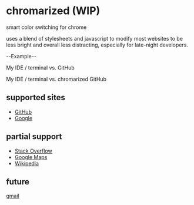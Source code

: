 # chromarized (WIP)

smart color switching for chrome

uses a blend of stylesheets and javascript to modify most websites to be less bright and overall less distracting, especially for late-night developers.

--Example--

My IDE / terminal vs. GitHub


My IDE / terminal vs. chromarized GitHub


## supported sites

* [GitHub](https://github.com)
* [Google](https://www.google.com)

## partial support

* [Stack Overflow](https://stackoverflow.com)
* [Google Maps](https://maps.google.com)
* [Wikipedia](https://www.wikipedia.org)

## future

[gmail](https://www.gmail.com)
